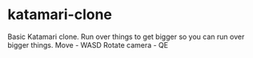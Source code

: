 # katamari-clone
Basic Katamari clone. Run over things to get bigger so you can run over bigger things.
Move - WASD
Rotate camera - QE
